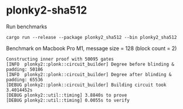 # plonky2-sha512

Run benchmarks

```console
cargo run --release --package plonky2_sha512 --bin plonky2_sha512
```

Benchmark on Macbook Pro M1, message size = 128 (block count = 2)

```console
Constructing inner proof with 50095 gates
[INFO  plonky2::plonk::circuit_builder] Degree before blinding & padding: 50186
[INFO  plonky2::plonk::circuit_builder] Degree after blinding & padding: 65536
[DEBUG plonky2::plonk::circuit_builder] Building circuit took 3.4014452s
[DEBUG plonky2::util::timing] 3.8840s to prove
[DEBUG plonky2::util::timing] 0.0055s to verify
```
